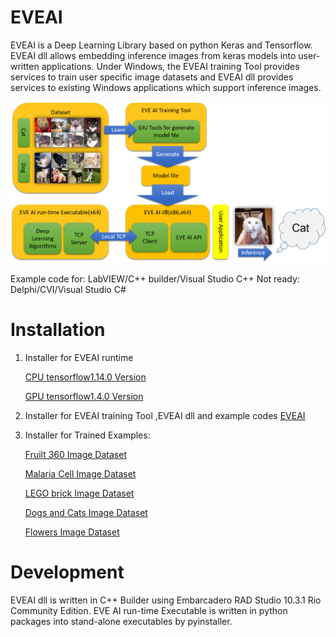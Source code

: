 # EVEAI
EVEAI is a Deep Learning Library based on python Keras and Tensorflow.
EVEAI dll allows embedding inference images from keras models into user-written applications. Under Windows, the EVEAI training Tool provides services to train user specific image datasets and EVEAI dll provides services to existing Windows applications which support inference images.

![Settings Window](https://github.com/Hommoner/EVEAI/blob/master/images/EVEAI%20flow.png)

Example code for:
LabVIEW/C++ builder/Visual Studio C++
Not ready:
Delphi/CVI/Visual Studio C#

# Installation
1. Installer for EVEAI runtime

    [CPU tensorflow1.14.0 Version](https://sourceforge.net/projects/project-eveai/files/EVE%20Deep%20Learning%20Toolkit%20Installer%20CPU_1.14.0%2020190706.exe/download)

    [GPU tensorflow1.4.0 Version](https://sourceforge.net/projects/project-eveai/files/EVE%20Deep%20Learning%20Toolkit%20Installer%20GPU_1.4.0%2020190706.exe/download)

2. Installer for EVEAI training Tool ,EVEAI dll and example codes
    [EVEAI](https://sourceforge.net/projects/project-eveai/files/EVE%20AI%2020190706.exe/download)

3. Installer for Trained Examples:

      [Fruilt 360 Image Dataset](https://sourceforge.net/projects/project-eveai/files/EVE%20Deep%20Learning%20Toolkit%20example%20for%20Fruit-360%20Installer.exe/download)
      
      [Malaria Cell Image Dataset](https://sourceforge.net/projects/project-eveai/files/EVE%20Deep%20Learning%20Toolkit%20example%20for%20Malaria%20Cell%20Dataset%20Installer.exe/download)

      [LEGO brick Image Dataset](https://sourceforge.net/projects/project-eveai/files/EVE%20Deep%20Learning%20Toolkit%20example%20for%20LEGO%20brick%20Dataset%20Installer.exe/download)

      [Dogs and Cats Image Dataset](https://sourceforge.net/projects/project-eveai/files/EVE%20Deep%20Learning%20Toolkit%20example%20for%20Dogs%20and%20Cats%20Installer.exe/download)
      
      [Flowers Image Dataset](https://sourceforge.net/projects/project-eveai/files/EVE%20Deep%20Learning%20Toolkit%20example%20for%20Flowers%20Installer.exe/download)

# Development
EVEAI dll is written in C++ Builder using Embarcadero RAD Studio 10.3.1 Rio Community Edition.
EVE AI run-time Executable is written in python packages into stand-alone executables by pyinstaller.

